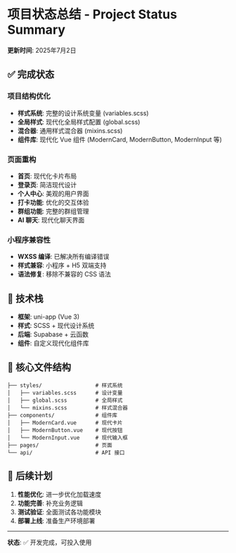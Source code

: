 # 项目状态总结 - Project Status Summary

**更新时间**: 2025年7月2日

## ✅ 完成状态

### 项目结构优化
- **样式系统**: 完整的设计系统变量 (variables.scss)
- **全局样式**: 现代化全局样式配置 (global.scss)
- **混合器**: 通用样式混合器 (mixins.scss)
- **组件库**: 现代化 Vue 组件 (ModernCard, ModernButton, ModernInput 等)

### 页面重构
- **首页**: 现代化卡片布局
- **登录页**: 简洁现代设计
- **个人中心**: 美观的用户界面
- **打卡功能**: 优化的交互体验
- **群组功能**: 完整的群组管理
- **AI 聊天**: 现代化聊天界面

### 小程序兼容性
- **WXSS 编译**: 已解决所有编译错误
- **样式兼容**: 小程序 + H5 双端支持
- **语法修复**: 移除不兼容的 CSS 语法

## 🎯 技术栈

- **框架**: uni-app (Vue 3)
- **样式**: SCSS + 现代设计系统
- **后端**: Supabase + 云函数
- **组件**: 自定义现代化组件库

## 📁 核心文件结构

```
├── styles/                 # 样式系统
│   ├── variables.scss      # 设计变量
│   ├── global.scss         # 全局样式
│   └── mixins.scss         # 样式混合器
├── components/             # 组件库
│   ├── ModernCard.vue      # 现代卡片
│   ├── ModernButton.vue    # 现代按钮
│   └── ModernInput.vue     # 现代输入框
├── pages/                  # 页面
└── api/                    # API 接口
```

## 🚀 后续计划

1. **性能优化**: 进一步优化加载速度
2. **功能完善**: 补充业务逻辑
3. **测试验证**: 全面测试各功能模块
4. **部署上线**: 准备生产环境部署

---

**状态**: ✅ 开发完成，可投入使用
